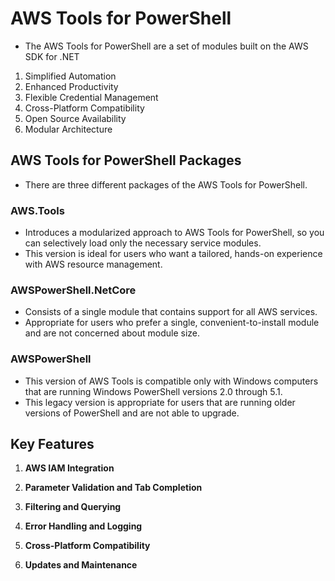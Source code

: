 # AWS Tools for PowerShell
- The AWS Tools for PowerShell are a set of modules built on the AWS SDK for .NET

1. Simplified Automation
2. Enhanced Productivity
3. Flexible Credential Management
4. Cross-Platform Compatibility
5. Open Source Availability
6. Modular Architecture

## AWS Tools for PowerShell Packages
- There are three different packages of the AWS Tools for PowerShell.

### AWS.Tools
- Introduces a modularized approach to AWS Tools for PowerShell, so you can
selectively load only the necessary service modules.
- This version is ideal for users who want a tailored, hands-on experience with AWS resource management.

### AWSPowerShell.NetCore
- Consists of a single module that contains support for all AWS services.
- Appropriate for users who prefer a single, convenient-to-install module and are not concerned about module size.

### AWSPowerShell
- This version of AWS Tools is compatible only with Windows computers that are running Windows PowerShell versions 2.0 through 5.1.
- This legacy version is appropriate for users that are running older versions of PowerShell and are not able to upgrade.

## Key Features
1. **AWS IAM Integration**

2. **Parameter Validation and Tab Completion**

3. **Filtering and Querying**

4. **Error Handling and Logging**

5. **Cross-Platform Compatibility**

6. **Updates and Maintenance**
